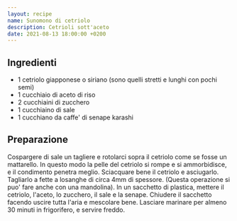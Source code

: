 ```yaml
---
layout: recipe
name: Sunomono di cetriolo
description: Cetrioli sott'aceto
date: 2021-08-13 18:00:00 +0200
---
```


## Ingredienti

- 1 cetriolo giapponese o siriano (sono quelli stretti e lunghi con pochi semi)
- 1 cucchiaio di aceto di riso
- 2 cucchiaini di zucchero
- 1 cucchiaino di sale
- 1 cucchiano da caffe' di senape karashi

## Preparazione

Cospargere di sale un tagliere e rotolarci sopra il cetriolo come se fosse un mattarello. In questo modo la pelle del cetriolo si rompe e si ammorbidisce, e il condimento penetra meglio.
Sciacquare bene il cetriolo e asciugarlo. Tagliarlo a fette a losanghe di circa 4mm di spessore. (Questa operazione si puo' fare anche con una mandolina).
In un sacchetto di plastica, mettere il cetriolo, l'aceto, lo zucchero, il sale e la senape. Chiudere il sacchetto facendo uscire tutta l'aria e mescolare bene. Lasciare marinare per almeno 30 minuti in frigorifero, e servire freddo.
